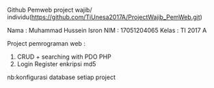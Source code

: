 Github Pemweb project wajib/ individu(https://github.com/TiUnesa2017A/ProjectWajib_PemWeb.git)

Nama    : Muhammad Hussein Isron
NIM     : 17051204065
Kelas   : TI 2017 A

Project pemrograman web :
1. CRUD + searching with PDO PHP
2. Login Register enkripsi md5

nb:konfigurasi database setiap project
